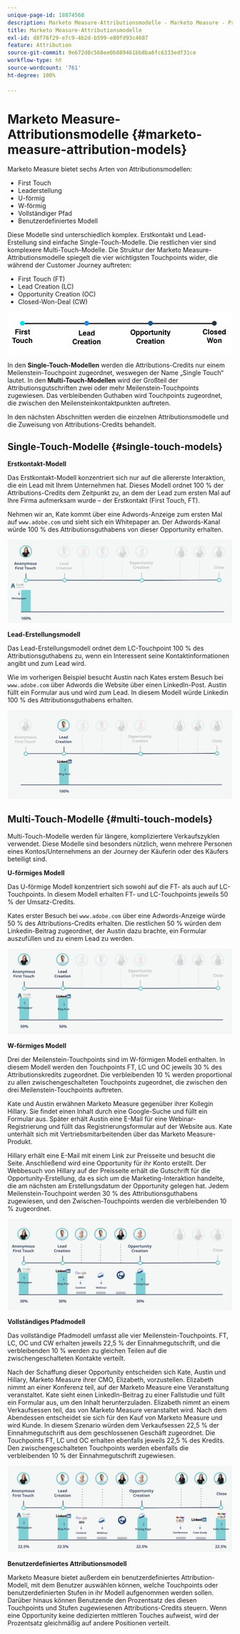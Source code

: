 ```yaml
---
unique-page-id: 18874568
description: Marketo Measure-Attributionsmodelle - Marketo Measure - Produktdokumentation
title: Marketo Measure-Attributionsmodelle
exl-id: d8f76f29-e7c9-4b2d-b599-e80fd93c4687
feature: Attribution
source-git-commit: 9e672d0c568ee0b889461bb8ba6fc6333edf31ce
workflow-type: ht
source-wordcount: '761'
ht-degree: 100%

---
```


# Marketo Measure-Attributionsmodelle {#marketo-measure-attribution-models}

Marketo Measure bietet sechs Arten von Attributionsmodellen:

* First Touch
* Leaderstellung
* U-förmig
* W-förmig
* Vollständiger Pfad
* Benutzerdefiniertes Modell

Diese Modelle sind unterschiedlich komplex. Erstkontakt und Lead-Erstellung sind einfache Single-Touch-Modelle. Die restlichen vier sind komplexere Multi-Touch-Modelle. Die Struktur der Marketo Measure-Attributionsmodelle spiegelt die vier wichtigsten Touchpoints wider, die während der Customer Journey auftreten:

* First Touch (FT)
* Lead Creation (LC)
* Opportunity Creation (OC)
* Closed-Won-Deal (CW)

![](assets/1-1.png)

In den **Single-Touch-Modellen** werden die Attributions-Credits nur einem Meilenstein-Touchpoint zugeordnet, weswegen der Name „Single Touch“ lautet.
In den **Multi-Touch-Modellen** wird der Großteil der Attributionsgutschriften zwei oder mehr Meilenstein-Touchpoints zugewiesen. Das verbleibenden Guthaben wird Touchpoints zugeordnet, die zwischen den Meilensteinkontaktpunkten auftreten.

In den nächsten Abschnitten werden die einzelnen Attributionsmodelle und die Zuweisung von Attributions-Credits behandelt.

## Single-Touch-Modelle {#single-touch-models}

**Erstkontakt-Modell**

Das Erstkontakt-Modell konzentriert sich nur auf die allererste Interaktion, die ein Lead mit Ihrem Unternehmen hat. Dieses Modell ordnet 100 % der Attributions-Credits dem Zeitpunkt zu, an dem der Lead zum ersten Mal auf Ihre Firma aufmerksam wurde – der Erstkontakt (First Touch, FT).

Nehmen wir an, Kate kommt über eine Adwords-Anzeige zum ersten Mal auf `www.adobe.com` und sieht sich ein Whitepaper an. Der Adwords-Kanal würde 100 % des Attributionsguthabens von dieser Opportunity erhalten.

![](assets/2.png)

**Lead-Erstellungsmodell**

Das Lead-Erstellungsmodell ordnet dem LC-Touchpoint 100 % des Attributionsguthabens zu, wenn ein Interessent seine Kontaktinformationen angibt und zum Lead wird.

Wie im vorherigen Beispiel besucht Austin nach Kates erstem Besuch bei `www.adobe.com` über Adwords die Website über einen LinkedIn-Post. Austin füllt ein Formular aus und wird zum Lead. In diesem Modell würde Linkedin 100 % des Attributionsguthabens erhalten.

![](assets/3.png)

## Multi-Touch-Modelle {#multi-touch-models}

Multi-Touch-Modelle werden für längere, kompliziertere Verkaufszyklen verwendet. Diese Modelle sind besonders nützlich, wenn mehrere Personen eines Kontos/Unternehmens an der Journey der Käuferin oder des Käufers beteiligt sind.

**U-förmiges Modell**

Das U-förmige Modell konzentriert sich sowohl auf die FT- als auch auf LC-Touchpoints. In diesem Modell erhalten FT- und LC-Touchpoints jeweils 50 % der Umsatz-Credits.

Kates erster Besuch bei `www.adobe.com` über eine Adwords-Anzeige würde 50 % des Attributions-Credits erhalten. Die restlichen 50 % würden dem Linkedin-Beitrag zugeordnet, der Austin dazu brachte, ein Formular auszufüllen und zu einem Lead zu werden.

![](assets/4.png)

**W-förmiges Modell**

Drei der Meilenstein-Touchpoints sind im W-förmigen Modell enthalten. In diesem Modell werden den Touchpoints FT, LC und OC jeweils 30 % des Attributionskredits zugeordnet. Die verbleibenden 10 % werden proportional zu allen zwischengeschalteten Touchpoints zugeordnet, die zwischen den drei Meilenstein-Touchpoints auftreten.

Kate und Austin erwähnen Marketo Measure gegenüber ihrer Kollegin Hillary. Sie findet einen Inhalt durch eine Google-Suche und füllt ein Formular aus. Später erhält Austin eine E-Mail für eine Webinar-Registrierung und füllt das Registrierungsformular auf der Website aus. Kate unterhält sich mit Vertriebsmitarbeitenden über das Marketo Measure-Produkt.

Hillary erhält eine E-Mail mit einem Link zur Preisseite und besucht die Seite. Anschließend wird eine Opportunity für ihr Konto erstellt. Der Webbesuch von Hillary auf der Preisseite erhält die Gutschrift für die Opportunity-Erstellung, da es sich um die Marketing-Interaktion handelte, die am nächsten am Erstellungsdatum der Opportunity gelegen hat. Jedem Meilenstein-Touchpoint werden 30 % des Attributionsguthabens zugewiesen, und den Zwischen-Touchpoints werden die verbleibenden 10 % zugeordnet.

![](assets/5.png)

**Vollständiges Pfadmodell**

Das vollständige Pfadmodell umfasst alle vier Meilenstein-Touchpoints. FT, LC, OC und CW erhalten jeweils 22,5 % der Einnahmegutschrift, und die verbleibenden 10 % werden zu gleichen Teilen auf die zwischengeschalteten Kontakte verteilt.

Nach der Schaffung dieser Opportunity entscheiden sich Kate, Austin und Hillary, Marketo Measure ihrer CMO, Elizabeth, vorzustellen. Elizabeth nimmt an einer Konferenz teil, auf der Marketo Measure eine Veranstaltung veranstaltet. Kate sieht einen LinkedIn-Beitrag zu einer Fallstudie und füllt ein Formular aus, um den Inhalt herunterzuladen. Elizabeth nimmt an einem Verkaufsessen teil, das von Marketo Measure veranstaltet wird. Nach dem Abendessen entscheidet sie sich für den Kauf von Marketo Measure und wird Kunde. In diesem Szenario würden dem Verkaufsessen 22,5 % der Einnahmegutschrift aus dem geschlossenen Geschäft zugeordnet. Die Touchpoints FT, LC und OC erhalten ebenfalls jeweils 22,5 % des Kredits. Den zwischengeschalteten Touchpoints werden ebenfalls die verbleibenden 10 % der Einnahmegutschrift zugewiesen.

![](assets/6.png)

**Benutzerdefiniertes Attributionsmodell**

Marketo Measure bietet außerdem ein benutzerdefiniertes Attribution-Modell, mit dem Benutzer auswählen können, welche Touchpoints oder benutzerdefinierten Stufen in ihr Modell aufgenommen werden sollen. Darüber hinaus können Benutzende den Prozentsatz des diesen Touchpoints und Stufen zugewiesenen Attributions-Credits steuern. Wenn eine Opportunity keine dedizierten mittleren Touches aufweist, wird der Prozentsatz gleichmäßig auf andere Positionen verteilt.
